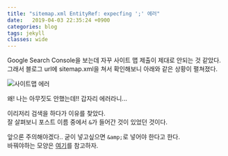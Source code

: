 ```yaml
---
title: "sitemap.xml EntityRef: expecfing ';' 에러"
date:   2019-04-03 22:35:24 +0900
categories: blog
tags: jekyll
classes: wide
---
```


Google Search Console을 보는데 자꾸 사이트 맵 제출이 제대로 안되는 것 같았다.  
그래서 블로그 url에 sitemap.xml을 쳐서 확인해보니 아래와 같은 상황이 펼쳐졌다.  
  
![사이트맵 에러](/assets/image/sitemap_error.PNG)

왜! 나는 아무짓도 안했는데!! 갑자리 에러라니...  
  
이리저리 검색을 하다가 이유를 찾았다.  
잘 살펴보니 포스트 이름 중에서 `&`가 들어간 것이 있었던 것이다.  
  
앞으론 주의해야겠다.. 굳이 넣고싶으면 `&amp;`로 넣어야 한다고 한다.  
바꿔야하는 모양은 [여기](http://mrrena.blogspot.com/2009/07/entityref-expecting-at-line-1.html)를 참고하자.  